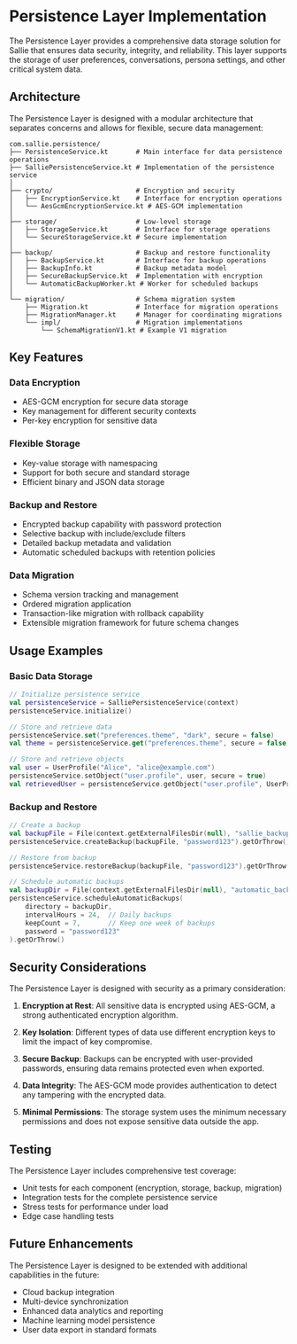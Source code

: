 # Persistence Layer Implementation

The Persistence Layer provides a comprehensive data storage solution for Sallie that ensures data security, integrity, and reliability. This layer supports the storage of user preferences, conversations, persona settings, and other critical system data.

## Architecture

The Persistence Layer is designed with a modular architecture that separates concerns and allows for flexible, secure data management:

```
com.sallie.persistence/
├── PersistenceService.kt       # Main interface for data persistence operations
├── SalliePersistenceService.kt # Implementation of the persistence service
│
├── crypto/                     # Encryption and security
│   ├── EncryptionService.kt    # Interface for encryption operations
│   └── AesGcmEncryptionService.kt # AES-GCM implementation
│
├── storage/                    # Low-level storage
│   ├── StorageService.kt       # Interface for storage operations
│   └── SecureStorageService.kt # Secure implementation
│
├── backup/                     # Backup and restore functionality
│   ├── BackupService.kt        # Interface for backup operations
│   ├── BackupInfo.kt           # Backup metadata model
│   ├── SecureBackupService.kt  # Implementation with encryption
│   └── AutomaticBackupWorker.kt # Worker for scheduled backups
│
└── migration/                  # Schema migration system
    ├── Migration.kt            # Interface for migration operations
    ├── MigrationManager.kt     # Manager for coordinating migrations
    └── impl/                   # Migration implementations
        └── SchemaMigrationV1.kt # Example V1 migration
```

## Key Features

### Data Encryption
- AES-GCM encryption for secure data storage
- Key management for different security contexts
- Per-key encryption for sensitive data

### Flexible Storage
- Key-value storage with namespacing
- Support for both secure and standard storage
- Efficient binary and JSON data storage

### Backup and Restore
- Encrypted backup capability with password protection
- Selective backup with include/exclude filters
- Detailed backup metadata and validation
- Automatic scheduled backups with retention policies

### Data Migration
- Schema version tracking and management
- Ordered migration application
- Transaction-like migration with rollback capability
- Extensible migration framework for future schema changes

## Usage Examples

### Basic Data Storage

```kotlin
// Initialize persistence service
val persistenceService = SalliePersistenceService(context)
persistenceService.initialize()

// Store and retrieve data
persistenceService.set("preferences.theme", "dark", secure = false)
val theme = persistenceService.get("preferences.theme", secure = false).getOrThrow()

// Store and retrieve objects
val user = UserProfile("Alice", "alice@example.com")
persistenceService.setObject("user.profile", user, secure = true)
val retrievedUser = persistenceService.getObject("user.profile", UserProfile::class.java, secure = true).getOrThrow()
```

### Backup and Restore

```kotlin
// Create a backup
val backupFile = File(context.getExternalFilesDir(null), "sallie_backup.sb")
persistenceService.createBackup(backupFile, "password123").getOrThrow()

// Restore from backup
persistenceService.restoreBackup(backupFile, "password123").getOrThrow()

// Schedule automatic backups
val backupDir = File(context.getExternalFilesDir(null), "automatic_backups")
persistenceService.scheduleAutomaticBackups(
    directory = backupDir,
    intervalHours = 24,  // Daily backups
    keepCount = 7,       // Keep one week of backups
    password = "password123"
).getOrThrow()
```

## Security Considerations

The Persistence Layer is designed with security as a primary consideration:

1. **Encryption at Rest**: All sensitive data is encrypted using AES-GCM, a strong authenticated encryption algorithm.

2. **Key Isolation**: Different types of data use different encryption keys to limit the impact of key compromise.

3. **Secure Backup**: Backups can be encrypted with user-provided passwords, ensuring data remains protected even when exported.

4. **Data Integrity**: The AES-GCM mode provides authentication to detect any tampering with the encrypted data.

5. **Minimal Permissions**: The storage system uses the minimum necessary permissions and does not expose sensitive data outside the app.

## Testing

The Persistence Layer includes comprehensive test coverage:

- Unit tests for each component (encryption, storage, backup, migration)
- Integration tests for the complete persistence service
- Stress tests for performance under load
- Edge case handling tests

## Future Enhancements

The Persistence Layer is designed to be extended with additional capabilities in the future:

- Cloud backup integration
- Multi-device synchronization
- Enhanced data analytics and reporting
- Machine learning model persistence
- User data export in standard formats
